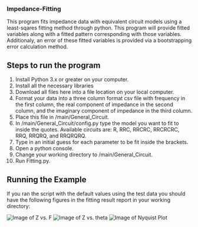 ### Impedance-Fitting ###
This program fits impedance data with equivalent circuit models using a least-sqares fitting method through python. This program will provide fitted variables along with a fitted pattern corresponding with those variables. Additionaly, an error of these fitted variables is provided via a bootstrapping error calculation method.

## Steps to run the program ##
1. Install Python 3.x or greater on your computer.
1. Install all the necessary libraries
1. Download all files here into a file location on your local computer.
1. Format your data into a three column format csv file with frequency in the first column, the real component of impedance in the second column, and the imaginary component of impedance in the third column.
1. Place this file in /main/General_Circuit.
1. In /main/General_Circuit/config.py type the model you want to fit to inside the quotes. Available circuits are: R, RRC, RRCRC, RRCRCRC, RRQ, RRQRQ, and RRQRQRQ.
1. Type in an initial guess for each parameter to be fit inside the brackets.
1. Open a python console.
1. Change your working directory to /main/General_Circuit.
1. Run Fitting.py.

## Running the Example ##

If you ran the script with the default values using the test data you should have the following figures in the fitting result report in your working directory:

![Image of Z vs. F](https://github.com/aplymill7/Impedance-Fitting/blob/master/docs/images/Bode.png)
![Image of Z vs. theta](https://github.com/aplymill7/Impedance-Fitting/blob/master/docs/images/Bode_Theta.png)
![Image of Nyquist Plot](https://github.com/aplymill7/Impedance-Fitting/blob/master/docs/images/Nyquist.png)


